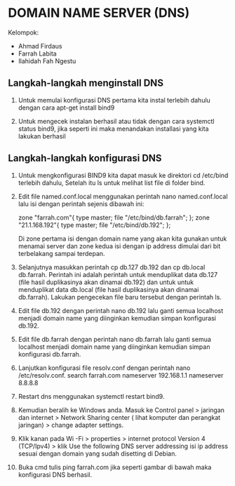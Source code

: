 # DOMAIN NAME SERVER (DNS)
Kelompok:
- Ahmad Firdaus
- Farrah Labita
- Ilahidah Fah Ngestu

## Langkah-langkah menginstall DNS
1. Untuk memulai konfigurasi DNS pertama kita instal terlebih dahulu dengan cara  apt-get install bind9

2. Untuk mengecek instalan berhasil atau tidak dengan cara systemctl status bind9, jika seperti ini maka menandakan installasi yang kita lakukan berhasil

## Langkah-langkah konfigurasi DNS
1. Untuk mengkonfigurasi BIND9 kita dapat masuk ke direktori cd /etc/bind terlebih dahulu, Setelah itu ls untuk melihat list file di folder bind.

2. Edit file named.conf.local menggunakan perintah nano named.conf.local lalu isi dengan perintah sejenis dibawah ini:

   zone "farrah.com"{
          type master;
          file "/etc/bind/db.farrah";
   };
   zone "21.1.168.192"{
          type master;
          file "/etc/bind/db.192";
   };
   
   Di zone pertama isi dengan domain name yang akan kita gunakan untuk menamai server dan zone kedua isi dengan ip address dimulai dari bit terbelakang sampai terdepan.
   
3. Selanjutnya masukkan perintah cp db.127 db.192 dan cp db.local db.farrah. Perintah ini adalah perintah untuk menduplikat data db.127 (file hasil duplikasinya akan dinamai db.192) dan untuk untuk menduplikat data db.local (file hasil duplikasinya akan dinamai db.farrah).
   Lakukan pengecekan file baru tersebut dengan perintah ls.

4. Edit file db.192 dengan perintah nano db.192 lalu ganti semua localhost menjadi domain name yang diinginkan kemudian simpan konfigurasi db.192.

5. Edit file db.farrah dengan perintah nano db.farrah lalu ganti semua localhost menjadi domain name yang diinginkan kemudian simpan konfigurasi db.farrah.

6. Lanjutkan konfigurasi file resolv.conf dengan perintah nano /etc/resolv.conf.
   search farrah.com
   nameserver 192.168.1.1
   nameserver 8.8.8.8
   
7. Restart dns menggunakan systemctl restart bind9.

8. Kemudian beralih ke Windows anda. Masuk ke Control panel > jaringan dan internet > Network Sharing center ( lihat komputer dan perangkat jaringan) > change adapter settings.

9. Klik kanan pada Wi -Fi > properties > internet  protocol Version 4 (TCP/Ipv4) > klik Use the following DNS server addressing  isi ip address sesuai dengan domain yang sudah disetting di Debian.

10. Buka cmd tulis ping farrah.com jika seperti gambar di bawah maka konfigurasi DNS berhasil.
